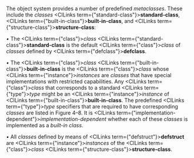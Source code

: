  



The object system provides a number of predefined *metaclasses*. These include the *classes* <ClLinks  term={"standard-class"}><b>standard-class</b></ClLinks>, <ClLinks  term={"built-in-class"}><b>built-in-class</b></ClLinks>, and <ClLinks  term={"structure-class"}><b>structure-class</b></ClLinks>: 



*•* The <ClLinks  term={"class"}><i>class</i></ClLinks> <ClLinks  term={"standard-class"}><b>standard-class</b></ClLinks> is the default <ClLinks  term={"class"}><i>class</i></ClLinks> of *classes* defined by <ClLinks  term={"defclass"}><b>defclass</b></ClLinks>. 



*•* The <ClLinks  term={"class"}><i>class</i></ClLinks> <ClLinks  term={"built-in-class"}><b>built-in-class</b></ClLinks> is the <ClLinks  term={"class"}><i>class</i></ClLinks> whose <ClLinks  term={"instance"}><i>instances</i></ClLinks> are *classes* that have special implementations with restricted capabilities. Any <ClLinks  term={"class"}><i>class</i></ClLinks> that corresponds to a standard <ClLinks  term={"type"}><i>type</i></ClLinks> might be an <ClLinks  term={"instance"}><i>instance</i></ClLinks> of <ClLinks  term={"built-in-class"}><b>built-in-class</b></ClLinks>. The predefined <ClLinks  term={"type"}><i>type</i></ClLinks> specifiers that are required to have corresponding *classes* are listed in Figure 4–8. It is <ClLinks  term={"implementation-dependent"}><i>implementation-dependent</i></ClLinks> whether each of these *classes* is implemented as a *built-in class*. 



*•* All *classes* defined by means of <ClLinks  term={"defstruct"}><b>defstruct</b></ClLinks> are <ClLinks  term={"instance"}><i>instances</i></ClLinks> of the <ClLinks  term={"class"}><i>class</i></ClLinks> <ClLinks  term={"structure-class"}><b>structure-class</b></ClLinks>. 











